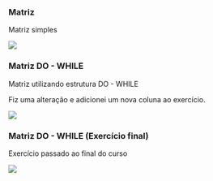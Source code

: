 ### Matriz

Matriz simples

![](C:\Workspace\logica-programacao-DIO\matriz\exemplo-matriz-ex.jpg)



### Matriz DO - WHILE

Matriz utilizando estrutura DO - WHILE

Fiz uma alteração e adicionei um nova coluna ao exercício.

![](C:\Workspace\logica-programacao-DIO\matriz\matriz-do-while-ex.jpg)



### Matriz DO - WHILE (Exercício final)

Exercício passado ao final do curso

![](C:\Workspace\logica-programacao-DIO\matriz\matriz-do-while-prova-ex.jpg)










